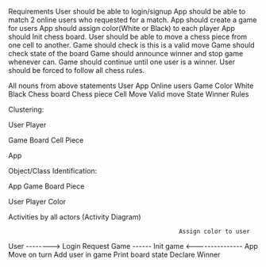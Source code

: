 Requirements
User should be able to login/signup
App should be able to match 2 online users who requested for a match.
App should create a game for users
App should assign color(White or Black) to each player
App should Init chess board.
User should be able to move a chess piece from one cell to another.
Game should check is this is a valid move
Game should check state of the board
Game should announce winner and stop game whenever can.
Game should continue until one user is a winner.
User should be forced to follow all chess rules.


All nouns from above statements
User
App
Online users
Game
Color
White
Black
Chess board
Chess piece
Cell
Move
Valid move
State
Winner
Rules


Clustering:

User Player

Game Board Cell Piece 

App



Object/Class Identification:

App
Game
Board
Piece


User
Player
Color







Activities by all actors (Activity Diagram)




                                                    Assign color to user
User    -------->   Login
                    Request Game       ------       Init game                     <--------------- App
                    Move on turn                    Add user in game
                                                    Print board state
                                                    Declare Winner
                    